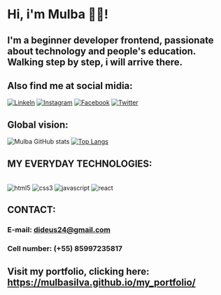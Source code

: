 <!-- The three asterisk mean h3  -->
# Hi, i'm Mulba 🖐🏿! 
## I'm a beginner developer frontend, passionate about technology and people's education. Walking step by step, i will arrive there.
## 
##
<!-- [![Name badge](here, put the button model link - badge)](here, put where it will be taken when clicked) -->
## Also find me at social midia:

[![LinkeIn](https://img.shields.io/badge/LinkedIn-0077B5?style=for-the-badge&logo=linkedin&logoColor=white)](https://www.linkedin.com/in/mulba-jo%C3%A3ozinho-da-silva-899643258/)
[![Instagram](https://img.shields.io/badge/Instagram-E4405F?style=for-the-badge&logo=instagram&logoColor=white)](https://www.instagram.com/dideus18/)
[![Facebook](https://img.shields.io/badge/Facebook-1877F2?style=for-the-badge&logo=facebook&logoColor=white)](https://www.facebook.com/dideus.dasilva)
[![Twitter](https://img.shields.io/badge/Twitter-1DA1F2?style=for-the-badge&logo=twitter&logoColor=white)](https://twitter.com/dideusdasilva)
##
## Global vision:
![Mulba GitHub stats](https://github-readme-stats.vercel.app/api?username=mulbasilva&show_icons=true&theme=dark)
[![Top Langs](https://github-readme-stats.vercel.app/api/top-langs/?username=mulbasilva)](https://github.com/anuraghazra/github-readme-stats)
##
## MY EVERYDAY TECHNOLOGIES:
<!-- In src put the link badge -->
<div style="display: inline_block"><br>
    <img style="align: center" src="https://img.shields.io/badge/HTML5-E34F26?style=for-the-badge&logo=html5&logoColor=white" alt="html5"/>
    <img style="align: center" src="https://img.shields.io/badge/CSS3-1572B6?style=for-the-badge&logo=ss3&logoColor=white" alt="css3"/> 
    <img style="align: center" src="https://img.shields.io/badge/JavaScript-F7DF1E?style=for-the-badge&logo=javascript&logoColor=black" alt="javascript"/>
    <img style="align: center" src="https://img.shields.io/badge/react-0E0629?style=for-the-badge&logo=react&logoColor=white" alt="react"/> 
</div>

##

## CONTACT:
### E-mail: dideus24@gmail.com
### Cell number: (+55) 85997235817

##
##
## Visit my portfolio, clicking here: https://mulbasilva.github.io/my_portfolio/
